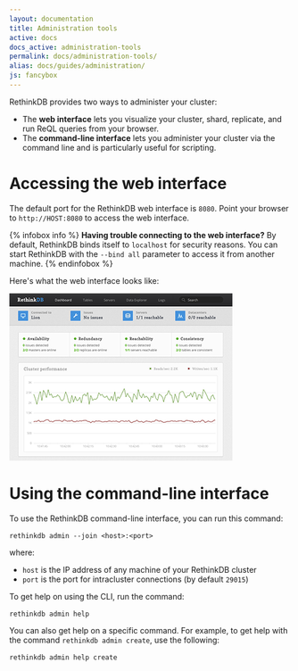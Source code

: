 ```yaml
---
layout: documentation
title: Administration tools
active: docs
docs_active: administration-tools
permalink: docs/administration-tools/
alias: docs/guides/administration/
js: fancybox
---
```

RethinkDB provides two ways to administer your cluster:

  - The __web interface__ lets you visualize your cluster, shard, replicate,
  	and run ReQL queries from your browser.
  - The __command-line interface__ lets you administer your cluster via the
  	command line and is particularly useful for scripting.

# Accessing the web interface #
The default port for the RethinkDB web interface is `8080`. Point your browser to
`http://HOST:8080` to access the web interface.

{% infobox info %}
__Having trouble connecting to the web interface?__ By default, RethinkDB binds
itself to `localhost` for security reasons. You can start RethinkDB with
the `--bind all` parameter to access it from another machine.
{% endinfobox %}

Here's what the web interface looks like:

<a class="screenshot-thumbnail" href="/assets/images/docs/administration/webui.png"><img src="/assets/images/docs/administration/thumbnails/webui.png" /></a>

# Using the command-line interface #

To use the RethinkDB command-line interface, you can run this command:

```
rethinkdb admin --join <host>:<port>
```
where:

- `host` is the IP address of any machine of your RethinkDB cluster
- `port` is the port for intracluster connections (by default `29015`)

To get help on using the CLI, run the command:

```
rethinkdb admin help
```

You can also get help on a specific command. For example, to get help with the command `rethinkdb admin create`, use the following:

```
rethinkdb admin help create
```

<script type="text/javascript">
    $(function() {
        $('a.screenshot-thumbnail').fancybox()
    })
</script>
